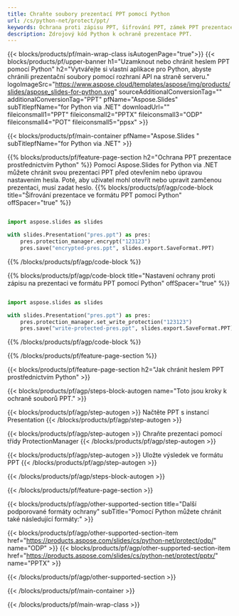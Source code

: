 ```yaml
---
title: Chraňte soubory prezentací PPT pomocí Python
url: /cs/python-net/protect/ppt/
keywords: Ochrana proti zápisu PPT, šifrování PPT, zámek PPT prezentace, ochrana PPT
description: Zdrojový kód Python k ochraně prezentace PPT.
---
```


{{< blocks/products/pf/main-wrap-class isAutogenPage="true">}}
{{< blocks/products/pf/upper-banner h1="Uzamknout nebo chránit heslem PPT pomocí Python" h2="Vytvářejte si vlastní aplikace pro Python, abyste chránili prezentační soubory pomocí rozhraní API na straně serveru." logoImageSrc="https://www.aspose.cloud/templates/aspose/img/products/slides/aspose_slides-for-python.svg" sourceAdditionalConversionTag="" additionalConversionTag="PPT" pfName="Aspose.Slides" subTitlepfName="for Python via .NET" downloadUrl="" fileiconsmall1="PPT" fileiconsmall2="PPTX" fileiconsmall3="ODP" fileiconsmall4="POT" fileiconsmall5="ppsx" >}}

{{< blocks/products/pf/main-container pfName="Aspose.Slides " subTitlepfName="for Python via .NET" >}}

{{% blocks/products/pf/feature-page-section  h2="Ochrana PPT prezentace prostřednictvím Python" %}}
Pomocí Aspose.Slides for Python via .NET můžete chránit svou prezentaci PPT před otevřením nebo úpravou nastavením hesla. Poté, aby uživatel mohl otevřít nebo upravit zamčenou prezentaci, musí zadat heslo.
{{% blocks/products/pf/agp/code-block title="Šifrování prezentace ve formátu PPT pomocí Python" offSpacer="true" %}}

```py

import aspose.slides as slides

with slides.Presentation("pres.ppt") as pres:
    pres.protection_manager.encrypt("123123")
    pres.save("encrypted-pres.ppt", slides.export.SaveFormat.PPT)
```

{{% /blocks/products/pf/agp/code-block %}}

{{% blocks/products/pf/agp/code-block title="Nastavení ochrany proti zápisu na prezentaci ve formátu PPT pomocí Python" offSpacer="true" %}}

```py

import aspose.slides as slides

with slides.Presentation("pres.ppt") as pres:
    pres.protection_manager.set_write_protection("123123")
    pres.save("write-protected-pres.ppt", slides.export.SaveFormat.PPT)
```

{{% /blocks/products/pf/agp/code-block %}}

{{% /blocks/products/pf/feature-page-section %}}

{{< blocks/products/pf/feature-page-section  h2="Jak chránit heslem PPT prostřednictvím Python" >}}

{{< blocks/products/pf/agp/steps-block-autogen name="Toto jsou kroky k ochraně souborů PPT." >}}

{{< blocks/products/pf/agp/step-autogen >}}
Načtěte PPT s instancí Presentation
{{< /blocks/products/pf/agp/step-autogen >}}

{{< blocks/products/pf/agp/step-autogen >}}
Chraňte prezentaci pomocí třídy ProtectionManager
{{< /blocks/products/pf/agp/step-autogen >}}

{{< blocks/products/pf/agp/step-autogen >}}
Uložte výsledek ve formátu PPT
{{< /blocks/products/pf/agp/step-autogen >}}

{{< /blocks/products/pf/agp/steps-block-autogen >}}

{{< /blocks/products/pf/feature-page-section >}}

{{< blocks/products/pf/agp/other-supported-section title="Další podporované formáty ochrany" subTitle="Pomocí Python můžete chránit také následující formáty:" >}}

{{< blocks/products/pf/agp/other-supported-section-item href="https://products.aspose.com/slides/cs/python-net/protect/odp/" name="ODP" >}}
{{< blocks/products/pf/agp/other-supported-section-item href="https://products.aspose.com/slides/cs/python-net/protect/pptx/" name="PPTX" >}}


{{< /blocks/products/pf/agp/other-supported-section >}}

{{< /blocks/products/pf/main-container >}}
    
{{< /blocks/products/pf/main-wrap-class >}}